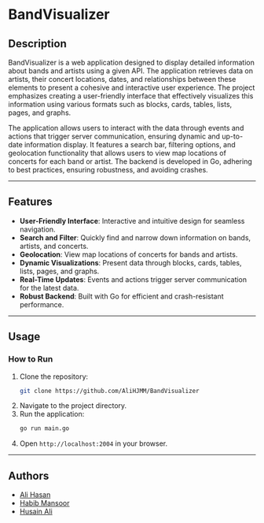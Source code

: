 # BandVisualizer

## **Description**

BandVisualizer is a web application designed to display detailed information about bands and artists using a given API. The application retrieves data on artists, their concert locations, dates, and relationships between these elements to present a cohesive and interactive user experience. The project emphasizes creating a user-friendly interface that effectively visualizes this information using various formats such as blocks, cards, tables, lists, pages, and graphs.

The application allows users to interact with the data through events and actions that trigger server communication, ensuring dynamic and up-to-date information display. It features a search bar, filtering options, and geolocation functionality that allows users to view map locations of concerts for each band or artist. The backend is developed in Go, adhering to best practices, ensuring robustness, and avoiding crashes.

---

## **Features**

- **User-Friendly Interface**: Interactive and intuitive design for seamless navigation.
- **Search and Filter**: Quickly find and narrow down information on bands, artists, and concerts.
- **Geolocation**: View map locations of concerts for bands and artists.
- **Dynamic Visualizations**: Present data through blocks, cards, tables, lists, pages, and graphs.
- **Real-Time Updates**: Events and actions trigger server communication for the latest data.
- **Robust Backend**: Built with Go for efficient and crash-resistant performance.

---

## **Usage**

### **How to Run**

1. Clone the repository:
   ```bash
   git clone https://github.com/AliHJMM/BandVisualizer
   ```
2. Navigate to the project directory.
3. Run the application:
   ```bash
   go run main.go
   ```
4. Open `http://localhost:2004` in your browser.

---

## **Authors**

- [Ali Hasan](https://github.com/AliHJMM)
- [Habib Mansoor](https://github.com/7abib04)
- [Husain Ali](https://github.com/hujafaar)

